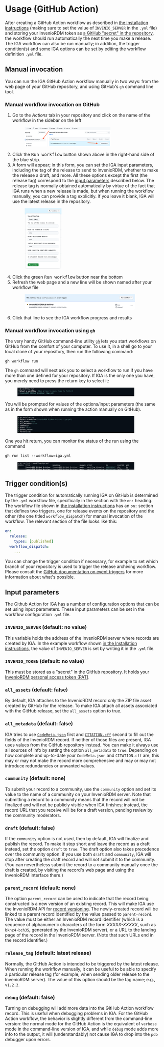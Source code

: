 # Usage (GitHub Action)

After creating a GitHub Action workflow as described in [the installation instructions](installation.md#iga-as-a-github-action) (making sure to set the value of `INVENIO_SERVER` in the `.yml` file) and storing your InvenioRDM token as [a GitHub "secret" in the repository](quick-start.md#configuring-a-github-action), the workflow should run automatically the next time you make a release. The IGA workflow can also be run manually; in addition, the trigger condition(s) and some IGA options can be set by editing the workflow definition `.yml` file.

## Manual invocation

You can run the IGA GitHub Action workflow manually in two ways: from the web page of your GitHub repository, and using GitHub's `gh` command line tool.

### Manual workflow invocation on GitHub

1. Go to the _Actions_ tab in your repository and click on the name of the workflow in the sidebar on the left<figure><img src="_static/media/github-run-workflow.png" width="70%"></figure>
2. Click the <kbd>Run workflow</kbd> button shown above in the right-hand side of the blue strip.
3. A form will appear; in this form, you can set the IGA input parameters, including the tag of the release to send to InvenioRDM, whether to make the release a draft, and more. All these options except the first (the release tag) correspond to the [input parameters](#input-parameters) described below. The release tag is normally obtained automatically by virtue of the fact that IGA runs when a new release is made, but when running the workflow manually, you can provide a tag explicitly. If you leave it blank, IGA will use the latest release in the repository.<figure><img src="_static/media/github-workflow-options.png" width="30%"></figure>
4. Click the green <kbd>Run workflow</kbd> button near the bottom
5. Refresh the web page and a new line will be shown named after your workflow file<figure><img src="_static/media/github-running-workflow.png" width="90%"></figure>
6. Click that line to see the IGA workflow progress and results

### Manual workflow invocation using `gh`

The very handy GitHub command-line utility [`gh`](https://cli.github.com) lets you start workflows on GitHub from the comfort of your computer. To use it, in a shell go to your local clone of your repository, then run the following command:
```shell
gh workflow run
```

The `gh` command will next ask you to select a workflow to run if you have more than one defined for your repository. If IGA is the only one you have, you merely need to press the return key to select it:
<figure><img src="_static/media/gh-workflow-run.png" width="90%"></figure>

You will be prompted for values of the options/input parameters (the same as in the form shown when running the action manually on GitHub).
<figure><img src="_static/media/gh-workflow-run-options.png" width="90%"></figure>

One you hit return, you can monitor the status of the run using the command
```shell
gh run list --workflow=iga.yml
```
<figure><img src="_static/media/gh-workflow-list.png" width="90%"></figure>


## Trigger condition(s)

The trigger condition for automatically running IGA on GitHub is determined by the `.yml` workflow file, specifically in the section with the `on:` heading. The workflow file shown in [the installation instructions](installation.md#iga-as-a-github-action) has an `on:` section that defines two triggers, one for release events on the repository and the other (the one titled `workflow_dispatch`) for manual invocation of the workflow. The relevant section of the file looks like this:
```yaml
on:
  release:
    types: [published]
  workflow_dispatch:
    ...
```

You can change the trigger condition if necessary, for example to set which branch of your repository is used to trigger the release archiving workflow. Please consult the [GitHub documentation on event triggers](https://docs.github.com/en/actions/using-workflows/triggering-a-workflow#using-events-to-trigger-workflows) for more information about what's possible.


## Input parameters

The Github Action for IGA has a number of configuration options that can be set using input parameters. These input parameters can be set in the workflow configuration `.yml` file.

### `INVENIO_SERVER` (default: no value)

This variable holds the address of the InvenioRDM server where records are created by IGA. In the example workflow shown [in the Installation instructions](installation.md#iga-as-a-github-action), the value of `INVENIO_SERVER` is set by writing it in the `.yml` file.

### `INVENIO_TOKEN` (default: no value)

This must be stored as a "secret" in the GitHub repository. It holds your [InvenioRDM personal access token (PAT)](quick-start.md#getting-an-inveniordm-token). 

### `all_assets` (default: false)

By default, IGA attaches to the InvenioRDM record _only_ the ZIP file asset created by GitHub for the release. To make IGA attach all assets associated with the GitHub release, set the `all_assets` option to true.

### `all_metadata` (default: false)

IGA tries to use [`CodeMeta.json`](https://codemeta.github.io) first and [`CITATION.cff`](https://citation-file-format.github.io) second to fill out the fields of the InvenioRDM record. If neither of those files are present, IGA uses values from the GitHub repository instead. You can make it always use all sources of info by setting the option `all_metadata` to `true`. Depending on how complete and up-to-date your `CodeMeta.json` and `CITATION.cff` are, this may or may not make the record more comprehensive and may or may not introduce redundancies or unwanted values.

### `community` (default: none)

To submit your record to a community, use the `community` option and set its value to the name of a community on your InvenioRDM server. Note that submitting a record to a community means that the record will not be finalized and will not be publicly visible when IGA finishes; instead, the record URL that you receive will be for a draft version, pending review by the community moderators.

### `draft` (default: false)

If the `community` option is not used, then by default, IGA will finalize and publish the record. To make it stop short and leave the record as a draft instead, set the option `draft` to `true`. The draft option also takes precedence over the community option: if you use both `draft` and `community`, IGA will stop after creating the draft record and will _not_ submit it to the community.  (You can nevertheless submit the record to a community manually once the draft is created, by visiting the record's web page and using the InvenioRDM interface there.)

### `parent_record` (default: none)

The option `parent_record` can be used to indicate that the record being constructed is a new version of an existing record. This will make IGA use the InvenioRDM API for [record versioning](https://inveniordm.docs.cern.ch/releases/versions/version-v2.0.0/#versioning-support). The newly-created record will be linked to a parent record identified by the value passed to `parent-record`. The value must be either an InvenioRDM record identifier (which is a sequence of alphanumeric characters of the form _XXXXX-XXXXX_, such as `bknz4-bch35`, generated by the InvenioRDM server), or a URL to the landing page of the record in the InvenioRDM server. (Note that such URLs end in the record identifier.)

### `release_tag` (default: latest release)

Normally, the GitHub Action is intended to be triggered by the latest release. When running the workflow manually, it can be useful to be able to specify a particular release tag (for example, when sending older release to the InvenioRDM server). The value of this option should be the tag name; e.g., `v1.2.3`.


### `debug` (default: false)

Turning on debugging will add more data into the GitHub Action workflow record. This is useful when debugging problems in IGA. For the GitHub Action workflow, the behavior is slightly different from the command-line version: the normal mode for the GitHub Action is the equivalent of `verbose` mode in the command-line version of IGA, and while `debug` mode adds more info to the output, it will (understandably) not cause IGA to drop into the `pdb` debugger upon errors.
